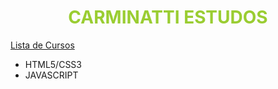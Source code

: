 <h1 align="center" style="color: yellowgreen;">CARMINATTI ESTUDOS</h1>


[Lista de Cursos](#lista-cursos)

<ul>
    <li>HTML5/CSS3</li>
    <li>JAVASCRIPT</li>
<ul>




